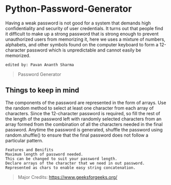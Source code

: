 # Python-Password-Generator
Having a weak password is not good for a system that demands high confidentiality and security of user credentials. It turns out that people find it difficult to make up a strong password that is strong enough to prevent unauthorized users from memorizing it, here we  uses a mixture of numbers, alphabets, and other symbols found on the computer keyboard to form a 12-character password which is unpredictable and cannot easily be memorized. 

```shell
edited by: Pavan Ananth Sharma
```
> Password Generator

## Things to keep in mind
The components of the password are represented in the form of arrays.
Use the random method to select at least one character from each array of characters.
Since the 12-character password is required, so fill the rest of the length of the password left with randomly selected characters from an array formed from the combination of all the characters needed in the final password. Anytime the password is generated, shuffle the password using random.shuffle() to ensure that the final password does not follow a particular pattern.

``` shell
Features and Benifits
Maximum length of password needed.
This can be changed to suit your password length.
Declare arrays of the character that we need in out password.
Represented as chars to enable easy string concatenation.
```
> Major Credits: https://www.geeksforgeeks.org/



